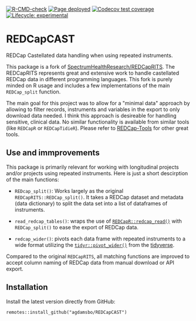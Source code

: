 <!-- badges: start -->
[![R-CMD-check](https://github.com/agdamsbo/REDCapCAST/actions/workflows/R-CMD-check.yaml/badge.svg)](https://github.com/agdamsbo/REDCapCAST/actions/workflows/R-CMD-check.yaml)
[![Page deployed](https://github.com/agdamsbo/REDCapCAST/actions/workflows/pages/pages-build-deployment/badge.svg)](https://github.com/agdamsbo/REDCapCAST/actions/workflows/pages/pages-build-deployment)
[![Codecov test coverage](https://codecov.io/gh/agdamsbo/REDCapCAST/branch/master/graph/badge.svg)](https://app.codecov.io/gh/agdamsbo/REDCapCAST?branch=master)
[![Lifecycle:
experimental](https://img.shields.io/badge/lifecycle-experimental-orange.svg)](https://lifecycle.r-lib.org/articles/stages.html)
<!-- badges: end -->

# REDCapCAST
REDCap Castellated data handling when using repeated instruments.

This package is a fork of [SpectrumHealthResearch/REDCapRITS](https://github.com/SpectrumHealthResearch/REDCapRITS). The REDCapRITS represents great and extensive work to handle castellated REDCap data in different programming languages. This fork is purely minded on R usage and includes a few implementations of the main `REDCap_split` function.

The main goal for this project was to allow for a "minimal data" approach by allowing to filter records, instruments and variables in the export to only download data needed. I think this approach is desireable for handling sensitive, clinical data. No similar functionality is available from similar tools (like `REDCapR` or `REDCapTidieR`). Please refer to [REDCap-Tools](https://redcap-tools.github.io/) for other great tools.

## Use and immprovements

This package is primarily relevant for working with longitudinal projects and/or projects using repeated instruments. Here is just a short descirption of the main functions:

* `REDcap_split()`: Works largely as the original `REDCapRITS::REDCap_split()`. It takes a REDCap dataset and metadata (data dictionary) to split the data set into a list of dataframes of instruments.

* `read_redcap_tables()`: wraps the use of [`REDCapR::redcap_read()`](https://github.com/OuhscBbmc/REDCapR) with `REDCap_split()` to ease the export of REDCap data.

* `redcap_wider()`: pivots each data frame with repeated instruments to a wide format utilizing the [`tidyr::pivot_wider()`](https://tidyr.tidyverse.org/reference/pivot_wider.html) from the [tidyverse](https://www.tidyverse.org/).

Compared to the original `REDCapRITS`, all matching functions are improved to accept column naming of REDCap data from manual download or API export.

## Installation

Install the latest version directly from GitHub:

```
remotes::install_github("agdamsbo/REDCapCAST")
```

